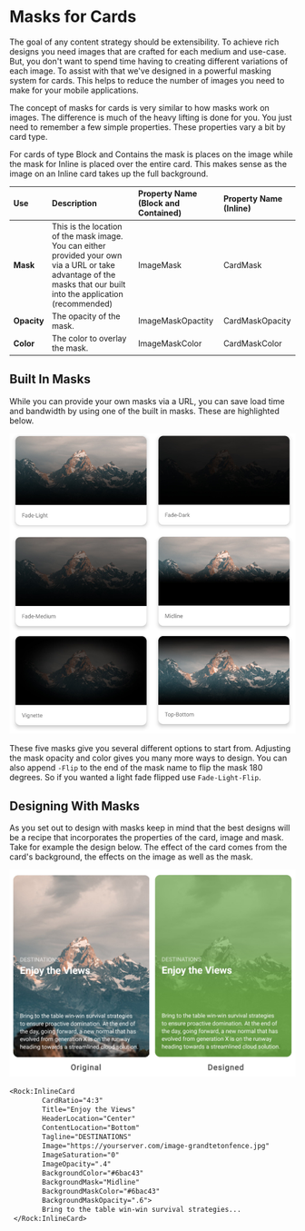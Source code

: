 # Masks for Cards

The goal of any content strategy should be extensibility. To achieve rich designs you need images that are crafted for each medium and use-case. But, you don't want to spend time having to creating different variations of each image. To assist with that we've designed in a powerful masking system for cards. This helps to reduce the number of images you need to make for your mobile applications.

The concept of masks for cards is very similar to how masks work on images. The difference is much of the heavy lifting is done for you. You just need to remember a few simple properties. These properties vary a bit by card type.

For cards of type Block and Contains the mask is places on the image while the mask for Inline is placed over the entire card. This makes sense as the image on an Inline card takes up the full background.

| Use | Description | Property Name \(Block and Contained\) | Property Name \(Inline\) |
| :--- | :--- | :--- | :--- |
| **Mask** | This is the location of the mask image. You can either provided your own via a URL or take advantage of the masks that our built into the application \(recommended\) | ImageMask | CardMask |
| **Opacity** | The opacity of the mask. | ImageMaskOpactity | CardMaskOpacity |
| **Color** | The color to overlay the mask. | ImageMaskColor | CardMaskColor |

## Built In Masks

While you can provide your own masks via a URL, you can save load time and bandwidth by using one of the built in masks. These are highlighted below.

![](../../../../.gitbook/assets/card-masks%20%281%29.jpg)

These five masks give you several different options to start from. Adjusting the mask opacity and color gives you many more ways to design. You can also append `-Flip` to the end of the mask name to flip the mask 180 degrees. So if you wanted a light fade flipped use `Fade-Light-Flip`.

## Designing With Masks

As you set out to design with masks keep in mind that the best designs will be a recipe that incorporates the properties of the card, image and mask. Take for example the design below. The effect of the card comes from the card's background, the effects on the image as well as the mask.

![](../../../../.gitbook/assets/designed.jpg)

```text
<Rock:InlineCard 
        CardRatio="4:3"
        Title="Enjoy the Views"
        HeaderLocation="Center"
        ContentLocation="Bottom"
        Tagline="DESTINATIONS"
        Image="https://yourserver.com/image-grandtetonfence.jpg"
        ImageSaturation="0"
        ImageOpacity=".4"
        BackgroundColor="#6bac43"
        BackgroundMask="Midline"
        BackgroundMaskColor="#6bac43"
        BackgroundMaskOpacity=".6">
        Bring to the table win-win survival strategies... 
 </Rock:InlineCard>
```

